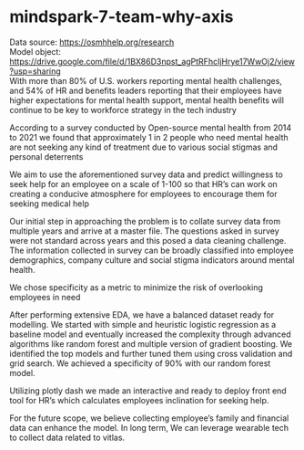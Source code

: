 # mindspark-7-team-why-axis

Data source: https://osmhhelp.org/research \
Model object: https://drive.google.com/file/d/1BX86D3npst_agPtRFhcIjHrye17WwOj2/view?usp=sharing \
With more than 80% of U.S. workers reporting mental health challenges, and 54% of HR and benefits leaders reporting that their employees have higher expectations for mental health support, mental health benefits will continue to be key to workforce strategy in the tech industry

According to a survey conducted by Open-source mental health from 2014 to 2021 we found that approximately 1 in 2 people who need mental health are not seeking any kind of treatment due to various social stigmas and personal deterrents

We aim to use the aforementioned survey data and predict willingness to seek help for an employee on a scale of 1-100 so that HR’s can work on creating a conducive atmosphere for employees to encourage them for seeking medical help

Our initial step in approaching the problem is to collate survey data from multiple years and arrive at a master file. The questions asked in survey were not standard across years and this posed a data cleaning challenge. The information collected in survey can be broadly classified into employee demographics, company culture and social stigma indicators around mental health.

We chose specificity as a metric to minimize the risk of overlooking employees in need

After performing extensive EDA, we have a balanced dataset ready for modelling. We started with simple and heuristic logistic regression as a baseline model and eventually increased the complexity through advanced algorithms like random forest and multiple version of gradient boosting. We identified the top models and further tuned them using cross validation and grid search. We achieved a specificity of 90% with our random forest model.

Utilizing plotly dash we made an interactive and ready to deploy front end tool for HR’s which calculates employees inclination for seeking help.

For the future scope,  we believe collecting employee’s family and financial data can enhance the model. In long term, We can leverage wearable tech to collect data related to vitlas. 




